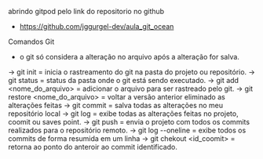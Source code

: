 abrindo gitpod pelo link do repositorio no github
 - https://github.com/jggurgel-dev/aula_git_ocean


Comandos Git

 - o git só considera a alteração no arquivo após a alteração for salva.

-> git init = inicia o rastreamento do git na pasta do projeto ou repositório.
-> git status = status da pasta onde o git está sendo executado.
-> git add <nome_do_arquivo> = adicionar o arquivo para ser rastreado pelo git.
-> git restore <nome_do_arquivo> = voltar a versão anterior eliminado as alterações feitas
-> git commit = salva todas as alterações no meu repositório local
-> git log = exibe todas as alterações feitas no projeto, coomit ou saves point.
-> git push = envia o projeto com todos os commits realizados para o repositório remoto.
-> git log --oneline = exibe todos os commits de forma resumida em um linha
-> git chekout <id_coomit> = retorna ao ponto do anteroir ao commit identificado.